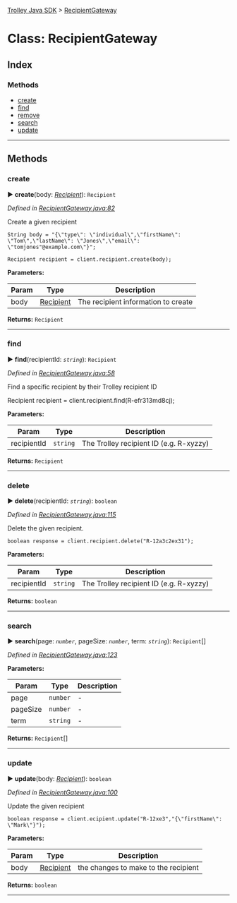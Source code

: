 [Trolley Java SDK](../README.md) > [RecipientGateway](../classes/RecipientGateway.md)

# Class: RecipientGateway

## Index

### Methods

* [create](RecipientGateway.md#create)
* [find](RecipientGateway.md#find)
* [remove](RecipientGateway.md#remove)
* [search](RecipientGateway.md#search)
* [update](RecipientGateway.md#update)

---

## Methods

<a id="create"></a>

### create

► **create**(body: *[Recipient](../types/recipient.md)*): `Recipient`

*Defined in [RecipientGateway.java:82](https://github.com/PaymentRails/java-sdk/tree/master/src/main/java/ca/paymentrails/paymentrails/RecipientGateway.java#L82)*

Create a given recipient

    String body = "{\"type\": \"individual\",\"firstName\": \"Tom\",\"lastName\": \"Jones\",\"email\": \"tomjones"@example.com\"}";

    Recipient recipient = client.recipient.create(body);

**Parameters:**

| Param | Type | Description |
| ------ | ------ | ------ |
| body | [Recipient](../types/recipient.md)   |  The recipient information to create |

**Returns:** `Recipient`

---

<a id="find"></a>

### find

► **find**(recipientId: *`string`*): `Recipient`

*Defined in [RecipientGateway.java:58](https://github.com/PaymentRails/java-sdk/tree/master/src/main/java/ca/paymentrails/paymentrails/RecipientGateway.java#L58)*

Find a specific recipient by their Trolley recipient ID

Recipient recipient = client.recipient.find(R-efr313md8cj);

**Parameters:**

| Param | Type | Description |
| ------ | ------ | ------ |
| recipientId | `string`   |  The Trolley recipient ID (e.g. R-xyzzy) |

**Returns:** `Recipient`

---

<a id="delete"></a>

### delete

► **delete**(recipientId: *`string`*): `boolean`

*Defined in [RecipientGateway.java:115](https://github.com/PaymentRails/java-sdk/tree/master/src/main/java/ca/paymentrails/paymentrails/RecipientGateway.java#L115)*

Delete the given recipient.

    boolean response = client.recipient.delete("R-12a3c2ex31");

**Parameters:**

| Param | Type | Description |
| ------ | ------ | ------ |
| recipientId | `string`   |  The Trolley recipient ID (e.g. R-xyzzy) |

**Returns:** `boolean`

---

<a id="search"></a>

### search

► **search**(page: *`number`*, pageSize: *`number`*, term: *`string`*): `Recipient`[]

*Defined in [RecipientGateway.java:123](https://github.com/PaymentRails/java-sdk/tree/master/src/main/java/ca/paymentrails/paymentrails/RecipientGateway.java#L123)*

**Parameters:**

| Param | Type | Description |
| ------ | ------ | ------ |
| page | `number`   |  - |
| pageSize | `number`   |  - |
| term | `string`   |  - |

**Returns:** `Recipient`[]

---

<a id="update"></a>

### update

► **update**(body: *[Recipient](../types/recipient.md)*): `boolean`

*Defined in [RecipientGateway.java:100](https://github.com/PaymentRails/java-sdk/tree/master/src/main/java/ca/paymentrails/paymentrails/RecipientGateway.java#L100)*

Update the given recipient

    boolean response = client.ecipient.update("R-12xe3","{\"firstName\": \"Mark\"}");

**Parameters:**

| Param | Type | Description |
| ------ | ------ | ------ |
| body | [Recipient](../types/recipient.md)   |  the changes to make to the recipient |

**Returns:** `boolean`

---